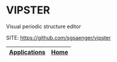 # VIPSTER
 
 Visual periodic structure editor
 
 SITE: https://github.com/sgsaenger/vipster

 | [Applications](https://portable-linux-apps.github.io/apps.html) | [Home](https://portable-linux-apps.github.io)
 | --- | --- |

